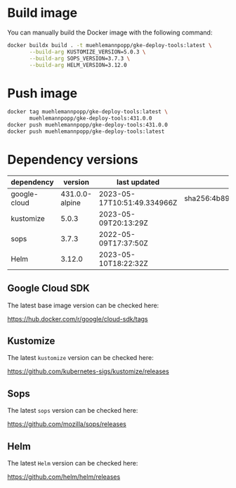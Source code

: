 # Build image

You can manually build the Docker image with the following command:

```bash
docker buildx build . -t muehlemannpopp/gke-deploy-tools:latest \
       --build-arg KUSTOMIZE_VERSION=5.0.3 \
       --build-arg SOPS_VERSION=3.7.3 \
       --build-arg HELM_VERSION=3.12.0
```

# Push image

```bash
docker tag muehlemannpopp/gke-deploy-tools:latest \
       muehlemannpopp/gke-deploy-tools:431.0.0
docker push muehlemannpopp/gke-deploy-tools:431.0.0
docker push muehlemannpopp/gke-deploy-tools:latest
```


# Dependency versions

| dependency   | version        | last updated               | digest                                                                  |
|------------ |-------------- |-------------------------- |----------------------------------------------------------------------- |
| google-cloud | 431.0.0-alpine | 2023-05-17T10:51:49.334966Z | sha256:4b895025fe78fd4713f823eef534b6768ed9d55dcabf67f40704b1a7c9d256dd |
| kustomize    | 5.0.3 | 2023-05-09T20:13:29Z |                                                                         |
| sops         | 3.7.3          | 2022-05-09T17:37:50Z       |                                                                         |
| Helm         | 3.12.0         | 2023-05-10T18:22:32Z       |                                                                         |


## Google Cloud SDK

The latest base image version can be checked here:

<https://hub.docker.com/r/google/cloud-sdk/tags>


## Kustomize

The latest `kustomize` version can be checked here:

<https://github.com/kubernetes-sigs/kustomize/releases>


## Sops

The latest `sops` version can be checked here:

<https://github.com/mozilla/sops/releases>


## Helm

The latest `Helm` version can be checked here:

<https://github.com/helm/helm/releases>
